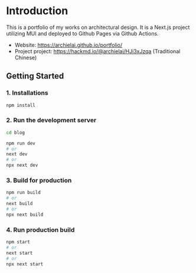 # Introduction
This is a portfolio of my works on architectural design. It is a Next.js project utilizing MUI and deployed to Github Pages via Github Actions.

* Website: https://archielai.github.io/portfolio/
* Project project: https://hackmd.io/@archielai/HJi3xJzqa (Traditional Chinese)

## Getting Started
### 1. Installations
```bash
npm install
```
### 2. Run the development server
```bash
cd blog

npm run dev
# or
next dev
# or
npx next dev
```
### 3. Build for production
```bash
npm run build 
# or
next build
# or
npx next build
```
### 4. Run production build
```bash
npm start
# or
next start
# or
npx next start
```
